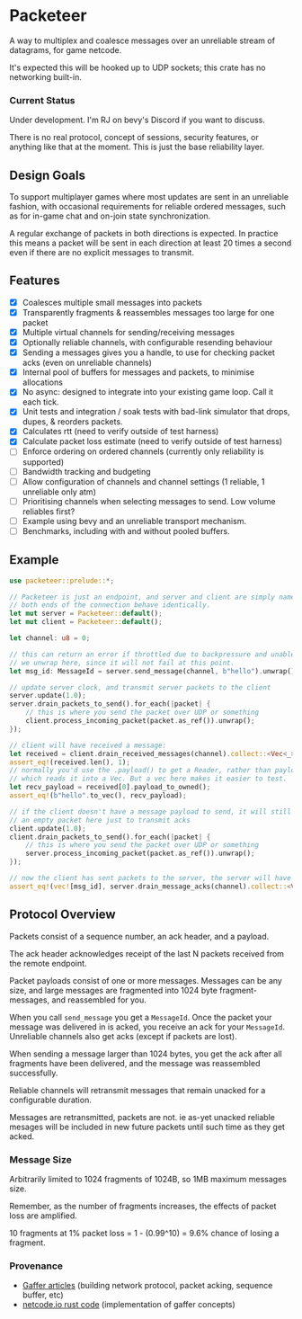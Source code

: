 # Packeteer

A way to multiplex and coalesce messages over an unreliable stream of datagrams, for game netcode.

It's expected this will be hooked up to UDP sockets; this crate has no networking built-in.

### Current Status

Under development. I'm RJ on bevy's Discord if you want to discuss.

There is no real protocol, concept of sessions, security features, or anything like that at the moment.
This is just the base reliability layer.

## Design Goals

To support multiplayer games where most updates are sent in an unreliable fashion, with occasional
requirements for reliable ordered messages, such as for in-game chat and on-join state synchronization.

A regular exchange of packets in both directions is expected. In practice this means a packet will
be sent in each direction at least 20 times a second even if there are no explicit messages to transmit.


## Features

- [x] Coalesces multiple small messages into packets
- [x] Transparently fragments & reassembles messages too large for one packet
- [x] Multiple virtual channels for sending/receiving messages
- [x] Optionally reliable channels, with configurable resending behaviour
- [x] Sending a messages gives you a handle, to use for checking packet acks (even on unreliable channels)
- [x] Internal pool of buffers for messages and packets, to minimise allocations
- [x] No async: designed to integrate into your existing game loop. Call it each tick.
- [x] Unit tests and integration / soak tests with bad-link simulator that drops, dupes, & reorders packets.
- [x] Calculates rtt (need to verify outside of test harness)
- [x] Calculate packet loss estimate (need to verify outside of test harness)
- [ ] Enforce ordering on ordered channels (currently only reliability is supported)
- [ ] Bandwidth tracking and budgeting
- [ ] Allow configuration of channels and channel settings (1 reliable, 1 unreliable only atm)
- [ ] Prioritising channels when selecting messages to send. Low volume reliables first?
- [ ] Example using bevy and an unreliable transport mechanism.
- [ ] Benchmarks, including with and without pooled buffers.

## Example

```rust
use packeteer::prelude::*;

// Packeteer is just an endpoint, and server and client are simply names here.
// both ends of the connection behave identically.
let mut server = Packeteer::default();
let mut client = Packeteer::default();

let channel: u8 = 0;

// this can return an error if throttled due to backpressure and unable to send.
// we unwrap here, since it will not fail at this point.
let msg_id: MessageId = server.send_message(channel, b"hello").unwrap();

// update server clock, and transmit server packets to the client
server.update(1.0);
server.drain_packets_to_send().for_each(|packet| {
    // this is where you send the packet over UDP or something
    client.process_incoming_packet(packet.as_ref()).unwrap();
});

// client will have received a message:
let received = client.drain_received_messages(channel).collect::<Vec<_>>();
assert_eq!(received.len(), 1);
// normally you'd use the .payload() to get a Reader, rather than payload_to_owned()
// which reads it into a Vec. But a vec here makes it easier to test.
let recv_payload = received[0].payload_to_owned();
assert_eq!(b"hello".to_vec(), recv_payload);

// if the client doesn't have a message payload to send, it will still send
// an empty packet here just to transmit acks
client.update(1.0);
client.drain_packets_to_send().for_each(|packet| {
    // this is where you send the packet over UDP or something
    server.process_incoming_packet(packet.as_ref()).unwrap();
});

// now the client has sent packets to the server, the server will have received an ack
assert_eq!(vec![msg_id], server.drain_message_acks(channel).collect::<Vec<_>>());
```

## Protocol Overview

Packets consist of a sequence number, an ack header, and a payload.

The ack header acknowledges receipt of the last N packets received from the remote endpoint.

Packet payloads consist of one or more messages. Messages can be any size, and large messages are
fragmented into 1024 byte fragment-messages, and reassembled for you.

When you call `send_message` you get a `MessageId`. Once the packet your message was delivered in is
acked, you receive an ack for your `MessageId`. Unreliable channels also get acks (except if packets are lost).

When sending a message larger than 1024 bytes, you get the ack after all fragments have been delivered,
and the message was reassembled successfully.

Reliable channels will retransmit messages that remain unacked for a configurable duration.

Messages are retransmitted, packets are not. ie as-yet unacked reliable mesages will be included in
new future packets until such time as they get acked.

### Message Size

Arbitrarily limited to 1024 fragments of 1024B, so 1MB maximum messages size.

Remember, as the number of fragments increases, the effects of packet loss are amplified.

10 fragments at 1% packet loss = 1 - (0.99^10) = 9.6% chance of losing a fragment.



### Provenance
* [Gaffer articles](https://gafferongames.com/post/reliable_ordered_messages/) (building network protocol, packet acking, sequence buffer, etc)
* [netcode.io rust code](https://github.com/jaynus/netcode.io/tree/master) (implementation of gaffer concepts)
  
